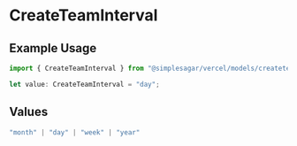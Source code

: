 # CreateTeamInterval

## Example Usage

```typescript
import { CreateTeamInterval } from "@simplesagar/vercel/models/createteamop.js";

let value: CreateTeamInterval = "day";
```

## Values

```typescript
"month" | "day" | "week" | "year"
```